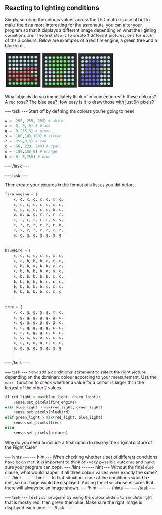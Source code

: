 ## Reacting to lighting conditions


Simply scrolling the colours values across the LED matrix is useful but to make the data more interesting for the astronauts, you can alter your program so that it displays a different image depending on what the lighting conditions are. The first step is to create 3 different pictures, one for each of the 3 colours. Below are examples of a red fire engine, a green tree and a blue bird .

![Three LED pictures - a red fire engine, a green tre and a blue bird](images/rgb_pictures.png)

What objects do you immediately think of in connection with those colours? A red rose? The blue sea? How easy is it to draw those with just 64 pixels?

--- task ---
Start off by defining the colours you're going to need. 

```python
w = (255, 255, 255) # white
x = (0, 0, 0) # black
g = (0,255,0) # green
s = (180,180,180) # silver
r = (255,0,0) # red
c = (66, 220, 240) # cyan
o = (180,100,0) # orange
b = (0, 0,255) # blue
```

--- /task ---

--- task ---

Then create your pictures in the format of a list as you did before. 

```python
fire_engine = [
    c, c, c, c, c, c, c, c,
    c, c, c, c, c, c, c, c,
    c, c, c, c, c, c, b, c,
    w, w, w, c, r, r, r, r,
    r, r, r, r, r, r, s, s,
    r, r, r, r, r, r, r, o,
    r, x, r, r, r, r, x, r,
    g, g, g, g, g, g, g, g
    ]

bluebird = [
    c, c, c, c, c, c, c, c,
    c, c, b, b, b, c, c, c,
    c, b, b, x, b, b, c, c,
    c, b, b, b, b, o, o, c,
    c, b, b, b, b, b, c, c,
    b, b, b, b, b, c, c, c,
    b, b, b, b, b, c, c, c,
    b, b, b, b, b, c, c, c
    ]

tree = [
    c, c, g, g, g, g, c, c,
    c, g, g, g, g, g, g, c,
    c, g, g, g, g, g, g, c,
    c, c, g, g, g, g, c, c,
    c, c, c, g, g, c, c, c,
    c, c, c, o, o, c, c, c,
    c, c, c, o, o, c, c, c,
    g, g, g, g, g, g, g, g
    ]
```
--- /task ---

--- task ---
Now add a conditional statement to select the right picture depending on the dominant colour according to your measurement. Use the `max()` function to check whether a value for a colour is larger than the largest of the other 2 values. 

```python
if red_light > max(blue_light, green_light):
    sense.set_pixels(fire_engine)
elif blue_light > max(red_light, green_light)
    sense.set_pixels(bluebird)
elif green_light > max(red_light, blue_light)
    sense.set_pixels(tree)
else:
    sense.set_pixels(picture)
```

Why do you need to include a final option to display the original picture of the Flight Case?

--- hints ---
--- hint ---
When checking whether a set of different conditions have been met, it is important to think of every possible outcome and make sure your program can cope.
--- /hint ---
--- hint ---
Without the final `else` clause, what would happen if all three colour values were exactly the same?
--- /hint ---
--- hint ---
In that situation, none of the conditions would be met, so no image would be displayed. Adding the `else` clause ensures that there will always be an image shown. 
--- /hint ---
--- /hints ---
--- /task ---

--- task ---
Test your program by using the colour sliders to simulate light that is mostly red, then green then blue. Make sure the right image is displayed each time. 
--- /task ---
